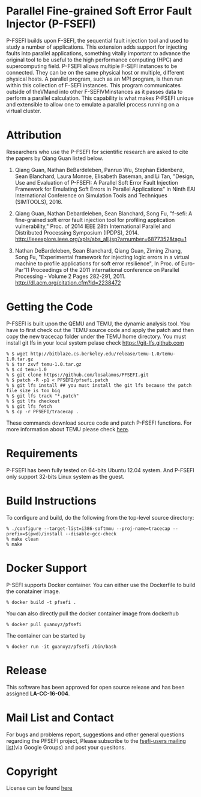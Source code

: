 # Parallel Fine-grained Soft Error Fault Injector (P-FSEFI)

P-FSEFI builds upon F-SEFI, the sequential fault injection tool and used to study a number of applications. This extension adds support for injecting faults into parallel applications, something vitally important to advance
the original tool to be useful to the high performance computing
(HPC) and supercomputing field. P-FSEFI allows
multiple F-SEFI instances to be connected. They can be on the
same physical host or multiple, different physical hosts. A parallel
program, such as an MPI program, is then run within this collection
of F-SEFI instances. This program communicates outside of
theVMand into other F-SEFIVMinstances as it passes data to perform
a parallel calculation. This capability is what makes P-FSEFI unique and extensible to allow one to emulate a parallel process
running on a virtual cluster. 

# Attribution

Researchers who use the P-FSEFI for scientific research are asked to cite
the papers by Qiang Guan listed below.

1. Qiang Guan, Nathan BeBardeleben, Panruo Wu, Stephan Eidenbenz,
Sean Blanchard, Laura Monroe, Elisabeth Baseman, and Li Tan, "Design, Use and Evaluation of P-FSEFI: A Parallel Soft
Error Fault Injection Framework for Emulating Soft Errors
in Parallel Applications" in Ninth EAI International Conference on Simulation Tools and Techniques (SIMTOOLS), 2016.

2. Qiang Guan, Nathan Debardeleben, Sean Blanchard, Song Fu, "f-sefi: A fine-grained soft error fault injection tool for profiling application vulnerability," Proc. of 2014 IEEE 28th International Parallel and Distributed Processing Symposium (IPDPS), 2014.
http://ieeexplore.ieee.org/xpls/abs_all.jsp?arnumber=6877352&tag=1

3. Nathan DeBardeleben, Sean Blanchard, Qiang Guan, Ziming Zhang, Song Fu, "Experimental framework for injecting logic errors in a virtual machine to profile applications for soft error resilience", In Proc. of Euro-Par'11 Proceedings of the 2011 international conference on Parallel Processing - Volume 2
Pages 282-291, 2011.
http://dl.acm.org/citation.cfm?id=2238472


# Getting the Code

P-FSEFI is built upon the QEMU and TEMU, the dynamic analysis tool. You have to first check out the TEMU source code and apply the patch and then copy the new tracecap folder under the TEMU home directory. You must install git lfs in your local system pelase check https://git-lfs.github.com 

    % $ wget http://bitblaze.cs.berkeley.edu/release/temu-1.0/temu-1.0.tar.gz
    % $ tar zxvf temu-1.0.tar.gz
    % $ cd temu-1.0
    % $ git clone https://github.com/losalamos/PFSEFI.git
    % $ patch -R -p1 < PFSEFI/pfsefi.patch
    % $ git lfs install ## you must install the git lfs because the patch file size is too big
    % $ git lfs track "*.patch"
    % $ git lfs checkout
    % $ git lfs fetch
    % $ cp -r PFSEFI/tracecap .

These commands download source code and patch P-FSEFI functions. For more information about TEMU please check 
[here](http://bitblaze.cs.berkeley.edu/temu.html).

# Requirements

P-FSEFI has been fully tested on 64-bits Ubuntu 12.04 system. And P-FSEFI only support 32-bits Linux system as the guest.

# Build Instructions

To configure and build, do the following from the top-level source directory:
  
    % ./configure --target-list=i386-softmmu --proj-name=tracecap --prefix=$(pwd)/install --disable-gcc-check 
    % make clean 
    % make 

# Docker Support

P-SEFI supports Docker container. You can either use the Dockerfile to build the conatainer image.

    % docker build -t pfsefi .
    
You can also directly pull the docker container image from dockerhub

    % docker pull guanxyz/pfsefi
    
The container can be started by 

    % docker run -it guanxyz/pfsefi /bin/bash

# Release

This software has been approved for open source release and has been assigned **LA-CC-16-004**.

# Mail List and Contact

For bugs and problems report, suggestions and other general questions regarding the PFSEFI project, Please subscribe to the [fsefi-users mailing list](https://groups.google.com/forum/#!forum/fsefi-user-discussion)(via Google Groups) and post your quesitons. 


# Copyright
License can be found [here](https://github.com/losalamos/PFSEFI/blob/master/LICENSE)
